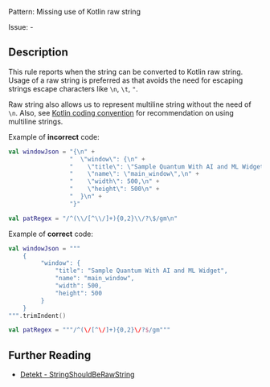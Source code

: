 Pattern: Missing use of Kotlin raw string

Issue: -

## Description

This rule reports when the string can be converted to Kotlin raw string.
Usage of a raw string is preferred as that avoids the need for escaping strings escape characters like `\n`, `\t`, `"`.

Raw string also allows us to represent multiline string without the need of `\n`.
Also, see [Kotlin coding convention](https://kotlinlang.org/docs/coding-conventions.html#strings)  for
recommendation on using multiline strings.

Example of **incorrect** code:

```kotlin
val windowJson = "{\n" +
                 "  \"window\": {\n" +
                 "    \"title\": \"Sample Quantum With AI and ML Widget\",\n" +
                 "    \"name\": \"main_window\",\n" +
                 "    \"width\": 500,\n" +
                 "    \"height\": 500\n" +
                 "  }\n" +
                 "}"

val patRegex = "/^(\\/[^\\/]+){0,2}\\/?\$/gm\n"
```

Example of **correct** code:

```kotlin
val windowJson = """
    {
         "window": {
             "title": "Sample Quantum With AI and ML Widget",
             "name": "main_window",
             "width": 500,
             "height": 500
         }
    }
""".trimIndent()

val patRegex = """/^(\/[^\/]+){0,2}\/?$/gm"""
```

## Further Reading

* [Detekt - StringShouldBeRawString](https://detekt.dev/style.html#stringshouldberawstring)